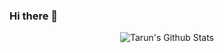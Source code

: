 ### Hi there 👋

<!--
**tsukhu/tsukhu** is a ✨ _special_ ✨ repository because its `README.md` (this file) appears on your GitHub profile.

Here are some ideas to get you started:

- 🔭 I’m currently working on ...
- 🌱 I’m currently learning ...
- 👯 I’m looking to collaborate on ...
- 🤔 I’m looking for help with ...
- 💬 Ask me about ...
- 📫 How to reach me: ...
- 😄 Pronouns: ...
- ⚡ Fun fact: ...
-->

<p align='center'>
  <img align="center" src="https://github-readme-stats.vercel.app/api?username=tsukhu&show_icons=true&title_color=fff&icon_color=79ff97&text_color=efefef&bg_color=24292e" alt="Tarun's Github Stats">
</p>
